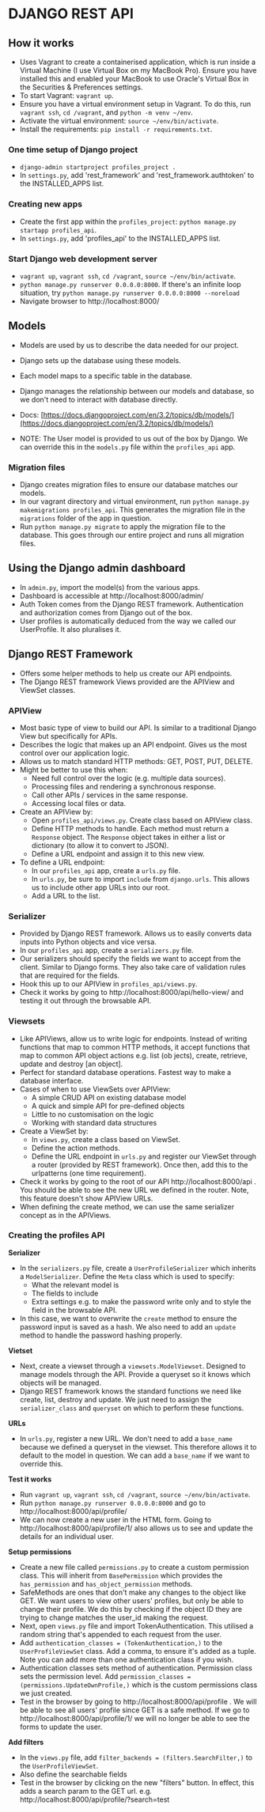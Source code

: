 # DJANGO REST API

## How it works

- Uses Vagrant to create a containerised application, which is run inside a Virtual Machine (I use Virtual Box on my MacBook Pro). Ensure you have installed this and enabled your MacBook to use Oracle's Virtual Box in the Securities & Preferences settings.
- To start Vagrant: `vagrant up`.
- Ensure you have a virtual environment setup in Vagrant. To do this, run `vagrant ssh`, `cd /vagrant`, and `python -m venv ~/env`.
- Activate the virtual environment: `source ~/env/bin/activate`.
- Install the requirements: `pip install -r requirements.txt`.

### One time setup of Django project

- `django-admin startproject profiles_project .`
- In `settings.py`, add 'rest_framework' and 'rest_framework.authtoken' to the INSTALLED_APPS list.

### Creating new apps

- Create the first app within the `profiles_project`: `python manage.py startapp profiles_api`.
- In `settings.py`, add 'profiles_api' to the INSTALLED_APPS list.

### Start Django web development server

- `vagrant up`, `vagrant ssh`, `cd /vagrant`, `source ~/env/bin/activate`.
- `python manage.py runserver 0.0.0.0:8000`. If there's an infinite loop situation, try `python manage.py runserver 0.0.0.0:8000 --noreload`
- Navigate browser to http://localhost:8000/

## Models

- Models are used by us to describe the data needed for our project.
- Django sets up the database using these models.
- Each model maps to a specific table in the database.
- Django manages the relationship between our models and database, so we don't need to interact with database directly.
- Docs: [https://docs.djangoproject.com/en/3.2/topics/db/models/](https://docs.djangoproject.com/en/3.2/topics/db/models/)

- NOTE: The User model is provided to us out of the box by Django. We can override this in the `models.py` file within the `profiles_api` app.

### Migration files

- Django creates migration files to ensure our database matches our models.
- In our vagrant directory and virtual environment, run `python manage.py makemigrations profiles_api`. This generates the migration file in the `migrations` folder of the app in question.
- Run `python manage.py migrate` to apply the migration file to the database. This goes through our entire project and runs all migration files.

## Using the Django admin dashboard

- In `admin.py`, import the model(s) from the various apps.
- Dashboard is accessible at http://localhost:8000/admin/
- Auth Token comes from the Django REST framework. Authentication and authorization comes from Django out of the box.
- User profiles is automatically deduced from the way we called our UserProfile. It also pluralises it.

## Django REST Framework

- Offers some helper methods to help us create our API endpoints.
- The Django REST framework Views provided are the APIView and ViewSet classes.

### APIView

- Most basic type of view to build our API. Is similar to a traditional Django View but specifically for APIs.
- Describes the logic that makes up an API endpoint. Gives us the most control over our application logic.
- Allows us to match standard HTTP methods: GET, POST, PUT, DELETE.
- Might be better to use this when:
  - Need full control over the logic (e.g. multiple data sources).
  - Processing files and rendering a synchronous response.
  - Call other APIs / services in the same response.
  - Accessing local files or data.
- Create an APIView by:
  - Open `profiles_api/views.py`. Create class based on APIView class.
  - Define HTTP methods to handle. Each method must return a `Response` object. The `Response` object takes in either a list or dictionary (to allow it to convert to JSON).
  - Define a URL endpoint and assign it to this new view.
- To define a URL endpoint:
  - In our `profiles_api` app, create a `urls.py` file.
  - In `urls.py`, be sure to import `include` from `django.urls`. This allows us to include other app URLs into our root.
  - Add a URL to the list.

### Serializer

- Provided by Django REST framework. Allows us to easily converts data inputs into Python objects and vice versa.
- In our `profiles_api` app, create a `serializers.py` file.
- Our serializers should specify the fields we want to accept from the client. Similar to Django forms. They also take care of validation rules that are required for the fields.
- Hook this up to our APIView in `profiles_api/views.py`.
- Check it works by going to http://localhost:8000/api/hello-view/ and testing it out through the browsable API.

### Viewsets

- Like APIViews, allow us to write logic for endpoints. Instead of writing functions that map to common HTTP methods, it accept functions that map to common API object actions e.g. list (ob jects), create, retrieve, update and destroy [an object].
- Perfect for standard database operations. Fastest way to make a database interface.
- Cases of when to use ViewSets over APIView:
  - A simple CRUD API on existing database model
  - A quick and simple API for pre-defined objects
  - Little to no customisation on the logic
  - Working with standard data structures
- Create a ViewSet by:
  - In `views.py`, create a class based on ViewSet.
  - Define the action methods.
  - Define the URL endpoint in `urls.py` and register our ViewSet through a router (provided by REST framework). Once then, add this to the urlpatterns (one time requirement).
- Check it works by going to the root of our API http://localhost:8000/api . You should be able to see the new URL we defined in the router. Note, this feature doesn't show APIView URLs.
- When defining the create method, we can use the same serializer concept as in the APIViews.

### Creating the profiles API

**Serializer**

- In the `serializers.py` file, create a `UserProfileSerializer` which inherits a `ModelSerializer`. Define the `Meta` class which is used to specify:
  - What the relevant model is
  - The fields to include
  - Extra settings e.g. to make the password write only and to style the field in the browsable API.
- In this case, we want to overwrite the `create` method to ensure the password input is saved as a hash. We also need to add an `update` method to handle the password hashing properly.

**Vietset**

- Next, create a viewset through a `viewsets.ModelViewset`. Designed to manage models through the API. Provide a queryset so it knows which objects will be managed.
- Django REST framework knows the standard functions we need like create, list, destroy and update. We just need to assign the `serializer_class` and `queryset` on which to perform these functions.

**URLs**

- In `urls.py`, register a new URL. We don't need to add a `base_name` because we defined a queryset in the viewset. This therefore allows it to default to the model in question. We can add a `base_name` if we want to override this.

**Test it works**

- Run `vagrant up`, `vagrant ssh`, `cd /vagrant`, `source ~/env/bin/activate`.
- Run `python manage.py runserver 0.0.0.0:8000` and go to http://localhost:8000/api/profile/
- We can now create a new user in the HTML form. Going to http://localhost:8000/api/profile/1/ also allows us to see and update the details for an individual user.

**Setup permissions**

- Create a new file called `permissions.py` to create a custom permission class. This will inherit from `BasePermission` which provides the `has_permission` and `has_object_permission` methods.
- SafeMethods are ones that don't make any changes to the object like GET. We want users to view other users' profiles, but only be able to change their profile. We do this by checking if the object ID they are trying to change matches the user_id making the request.
- Next, open `views.py` file and import TokenAuthentication. This utilised a random string that's appended to each request from the user.
- Add `authentication_classes = (TokenAuthentication,)` to the `UserProfileViewSet` class. Add a comma, to ensure it's added as a tuple. Note you can add more than one authentication class if you wish.
- Authentication classes sets method of authentication. Permission class sets the permission level. Add `permission_classes = (permissions.UpdateOwnProfile,)` which is the custom permissions class we just created.
- Test in the browser by going to http://localhost:8000/api/profile . We will be able to see all users' profile since GET is a safe method. If we go to http://localhost:8000/api/profile/1/ we will no longer be able to see the forms to update the user.

**Add filters**

- In the `views.py` file, add `filter_backends = (filters.SearchFilter,)` to the `UserProfileViewSet`.
- Also define the searchable fields
- Test in the browser by clicking on the new "filters" button. In effect, this adds a search param to the GET url. e.g. http://localhost:8000/api/profile/?search=test
